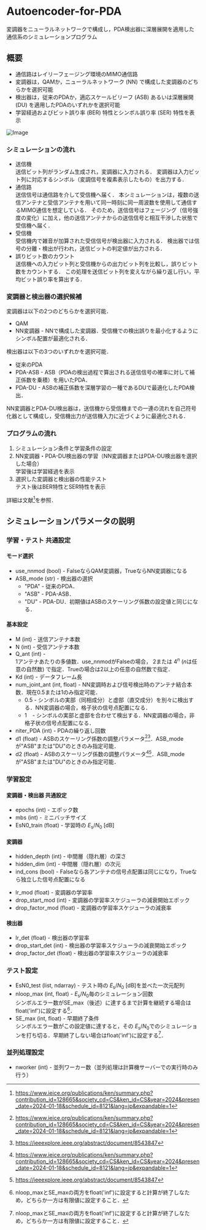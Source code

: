 # Autoencoder-for-PDA

変調器をニューラルネットワークで構成し，PDA検出器に深層展開を適用した通信系のシミュレーションプログラム

## 概要
- 通信路はレイリーフェージング環境のMIMO通信路
- 変調器は，QAMか，ニューラルネットワーク (NN) で構成した変調器のどちらかを選択可能
- 検出器は，従来のPDAか，適応スケールビリーフ (ASB) あるいは深層展開 (DU) を適用したPDAのいずれかを選択可能
- 学習経過およびビット誤り率 (BER) 特性とシンボル誤り率 (SER) 特性を表示

![Image](https://github.com/user-attachments/assets/f3a9b51e-3ac4-4d4f-9371-2bf58fbbfd84)

### シミュレーションの流れ
- 送信機 <br>
  送信ビット列がランダム生成され，変調器に入力される．
  変調器は入力ビット列に対応するシンボル（変調信号を複素表示したもの）を出力する．
- 通信路 <br>
  送信信号は通信路を介して受信機へ届く．
  本シミュレーションは，複数の送信アンテナと受信アンテナを用いて同一時刻に同一周波数を使用して通信するMIMO通信を想定している．
  そのため，送信信号はフェージング（信号強度の変化）に加え，他の送信アンテナからの送信信号と相互干渉した状態で受信機へ届く．
- 受信機 <br>
  受信機内で雑音が加算された受信信号が検出器に入力される．
  検出器では信号の分離・検出が行われ，送信ビットの判定値が出力される．
- 誤りビット数のカウント <br>
  送信機への入力ビット列と受信機からの出力ビット列を比較し，誤りビット数をカウントする．
  この処理を送信ビット列を変えながら繰り返し行い，平均ビット誤り率を算出する．

### 変調器と検出器の選択候補
変調器は以下の2つのどちらかを選択可能．
- QAM
- NN変調器 - NNで構成した変調器．受信機での検出誤りを最小化するようにシンボル配置が最適化される．

検出器は以下の3つのいずれかを選択可能．
- 従来のPDA
- PDA-ASB - ASB（PDAの検出過程で算出される送信信号の確率に対して補正係数を乗積）を用いたPDA．
- PDA-DU - ASBの補正係数を深層学習の一種であるDUで最適化したPDA検出．

NN変調器とPDA-DU検出器は，送信機から受信機までの一連の流れを自己符号化器として構成し，受信機出力が送信機入力に近づくように最適化される．

### プログラムの流れ
1. シミュレーション条件と学習条件の設定
2. NN変調器・PDA-DU検出器の学習（NN変調器またはPDA-DU検出器を選択した場合） <br> 学習後は学習経過を表示
4. 選択した変調器と検出器の性能テスト <br> テスト後はBER特性とSER特性を表示

詳細は文献[^MyPaper]を参照．


## シミュレーションパラメータの説明
### 学習・テスト 共通設定
#### モード選択
- use_nnmod (bool) - FalseならQAM変調器，TrueならNN変調器になる
- ASB_mode (str) - 検出器の選択
  - "PDA" - 従来のPDA．
  - "ASB" - PDA-ASB．
  - "DU" - PDA-DU．初期値はASBのスケーリング係数の設定値と同じになる．
  <!-- - "ASB" - ASBを用いたPDA．繰り返し $i$回目におけるスケーリング係数 $\mu^{(i)}$は，最大繰り返し回数 $I$，調整パラメータ $d_1, d_2$を用いて次式で与えられる．
  <br>
  $$\mu^{(i)} = d_1 \left( \dfrac{i}{I} \right) ^ {d_2}, \quad i \in \\{1,2,\cdots,I\\}$$
  - "DU" &thinsp; - DUを適用したPDA．初期値は上式で与えられる． -->

#### 基本設定
- M (int) - 送信アンテナ本数
- N (int) - 受信アンテナ本数
- Q_ant (int) - <br> 
  1アンテナあたりの多値数．use_nnmodがFalseの場合， $2$または $4^n$ ($n$は任意の自然数) で指定．Trueの場合は2以上の任意の自然数で指定．
- Kd (int) - データフレーム長
- num_joint_ant (int, float) - NN変調時および信号検出時のアンテナ結合本数．現在0.5または1のみ指定可能．
  - 0.5 - シンボルの実部（同相成分）と虚部（直交成分）を別々に検出する．NN変調器の場合，格子状の信号点配置になる．
  - 1 &nbsp;&thinsp; - シンボルの実部と虚部を合わせて検出する．NN変調器の場合，非格子状の信号点配置になる．
- niter_PDA (int) - PDAの繰り返し回数
- d1 (float) - ASBのスケーリング係数の調整パラメータ[^MyPaper][^TakahashiIEEE]．ASB_modeが"ASB"または"DU"のときのみ指定可能．
- d2 (float) - ASBのスケーリング係数の調整パラメータ[^MyPaper][^TakahashiIEEE]．ASB_modeが"ASB"または"DU"のときのみ指定可能．

### 学習設定
#### 変調器・検出器 共通設定
- epochs (int) - エポック数
- mbs (int) - ミニバッチサイズ
- EsN0_train (float) - 学習時の $E_\mathrm{s} / N_0 \ [\mathrm{dB}]$
#### 変調器
- hidden_depth (int) - 中間層（隠れ層）の深さ
- hidden_dim (int) - 中間層（隠れ層）の次元
- ind_cons (bool) - Falseなら各アンテナの信号点配置は同じになり，Trueなら独立した信号点配置になる
<!--  -->
- lr_mod (float) - 変調器の学習率
- drop_start_mod (int) - 変調器の学習率スケジューラの減衰開始エポック
- drop_factor_mod (float) - 変調器の学習率スケジューラの減衰率
#### 検出器
- lr_det (float) - 検出器の学習率
- drop_start_det (int) - 検出器の学習率スケジューラの減衰開始エポック
- drop_factor_det (float) - 検出器の学習率スケジューラの減衰率

### テスト設定
- EsN0_test (list, ndarray) - テスト時の $E_\mathrm{s} / N_0 \ [\mathrm{dB}]$を並べた一次元配列
- nloop_max (int, float) - $E_\mathrm{s}/N_0$毎のシミュレーション回数 <br>
  シンボルエラー数がSE_max（後述）に達するまで計算を継続する場合はfloat('inf')に設定する[^NotInf]．
- SE_max (int, float) - 早期終了条件 <br>
  シンボルエラー数がこの設定値に達すると，その $E_\mathrm{s} / N_0$でのシミュレーションを打ち切る．早期終了しない場合はfloat('inf')に設定する[^NotInf]．

### 並列処理設定
- nworker (int) - 並列ワーカー数（並列処理は計算機サーバーでの実行時のみ行う）

[^MyPaper]: https://www.ieice.org/publications/ken/summary.php?contribution_id=128665&society_cd=CS&ken_id=CS&year=2024&presen_date=2024-01-18&schedule_id=8121&lang=jp&expandable=1
[^TakahashiIEEE]: https://ieeexplore.ieee.org/abstract/document/8543847
[^NotInf]: nloop_maxとSE_maxの両方をfloat('inf')に設定すると計算が終了しなため，どちらか一方は有限値に設定すること．
